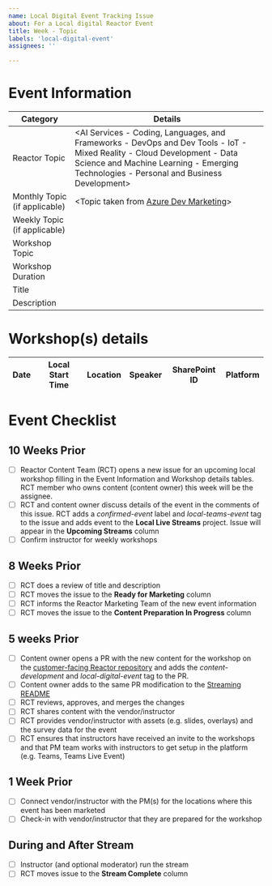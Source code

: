 ```yaml
---
name: Local Digital Event Tracking Issue
about: For a Local digital Reactor Event
title: Week - Topic
labels: 'local-digital-event'
assignees: ''

---
```



# Event Information
| Category | Details |
|-----------|---------|
| Reactor Topic | <AI Services - Coding, Languages, and Frameworks - DevOps and Dev Tools - IoT - Mixed Reality - Cloud Development - Data Science and Machine Learning - Emerging Technologies - Personal and Business Development> |
| Monthly Topic (if applicable) | <Topic taken from [Azure Dev Marketing](https://aka.ms/DevEdCalFY21H1)> |
| Weekly Topic (if applicable) |  |
| Workshop Topic |  |
| Workshop Duration | | 
| Title |  |
| Description | |

# Workshop(s) details
| Date |  Local Start Time |  Location |  Speaker | SharePoint ID | Platform |
|------|-------------------|-----------|----------|---------------|----------|


# Event Checklist

## 10 Weeks Prior
- [ ] Reactor Content Team (RCT) opens a new issue for an upcoming local workshop filling in the Event Information and Workshop details tables. RCT member who owns content (content owner) this week will be the assignee.
- [ ] RCT and content owner discuss details of the event in the comments of this issue. RCT adds a _confirmed-event_ label and _local-teams-event_ tag to the issue and adds event to the __Local Live Streams__ project. Issue will appear in the __Upcoming Streams__ column
- [ ] Confirm instructor for weekly workshops

## 8 Weeks Prior
- [ ] RCT does a review of title and description
- [ ] RCT moves the issue to the __Ready for Marketing__ column
- [ ] RCT informs the Reactor Marketing Team of the new event information
- [ ] RCT moves the issue to the __Content Preparation In Progress__ column

## 5 weeks Prior
- [ ] Content owner opens a PR with the new content for the workshop on the [customer-facing Reactor repository](https://github.com/microsoft/Reactors) and adds the _content-development_ and _local-digital-event_ tag to the PR. 
- [ ] Content owner adds to the same PR modification to the [Streaming README](https://github.com/microsoft/Reactors/tree/main/Online) 
- [ ] RCT reviews, approves, and merges the changes
- [ ] RCT shares content with the vendor/instructor
- [ ] RCT provides vendor/instructor with assets (e.g. slides, overlays) and the survey data for the event
- [ ] RCT ensures that instructors have received an invite to the workshops and that PM team works with instructors to get setup in the platform (e.g. Teams, Teams Live Event)

## 1 Week Prior
- [ ] Connect vendor/instructor with the PM(s) for the locations where this event has been marketed
- [ ] Check-in with vendor/instructor that they are prepared for the workshop

## During and After Stream
- [ ] Instructor (and optional moderator) run the stream
- [ ] RCT moves issue to the __Stream Complete__ column
